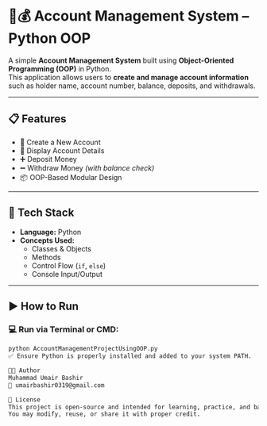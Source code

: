 # 💼💰 **Account Management System – Python OOP**

A simple **Account Management System** built using **Object-Oriented Programming (OOP)** in Python.  
This application allows users to **create and manage account information** such as holder name, account number, balance, deposits, and withdrawals.

---

## 📋 Features

- 🏦 Create a New Account  
- 👤 Display Account Details  
- ➕ Deposit Money  
- ➖ Withdraw Money *(with balance check)*  
- 📦 OOP-Based Modular Design

---

## 🧱 Tech Stack

- **Language:** Python  
- **Concepts Used:**  
  - Classes & Objects  
  - Methods  
  - Control Flow (`if`, `else`)  
  - Console Input/Output

---

## ▶️ How to Run

### 💻 Run via Terminal or CMD:
```bash
python AccountManagementProjectUsingOOP.py
✅ Ensure Python is properly installed and added to your system PATH.

👨‍💻 Author
Muhammad Umair Bashir
📧 umairbashir0319@gmail.com

🪪 License
This project is open-source and intended for learning, practice, and basic system design.
You may modify, reuse, or share it with proper credit.
